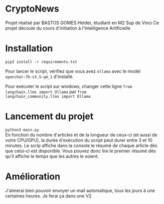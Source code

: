 # CryptoNews

Projet réalisé par BASTOS GOMES Helder, étudiant en M2 Sup de Vinci
Ce projet découle du cours d'initiation à l'Intelligence Artificielle

# Installation
<code>pip3 install -r requirements.txt</code> </br>

Pour lancer le script, vérifiez que vous avez <code>ollama</code> avec le model <code>openchat:7b-v3.5-q4_1</code> d'installé.

Pour exécuter le script sur windows, changer cette ligne <code>from langchain.llms import Ollama</code> par <code>from langchain_community.llms import Ollama</code>


# Lancement du projet
<code>python3 main.py</code> </br>
En fonction du nombre d'articles et de la longueur de ceux-ci (et aussi de votre CPU/GPU), la durée d'exécution du script peut durer entre 3 et 10 minutes.
Le scrip affiche dans la console le résumé de chaque article dès que celui-ci est disponible. Vous pouvez donc lire le premier résumé dès qu'il affiche le temps que les autres le soient.


# Amélioration
J'aimerai bien pouvoir envoyer un mail automatique, tous les jours à une certaines heures. Je ferai ça dans une V2
